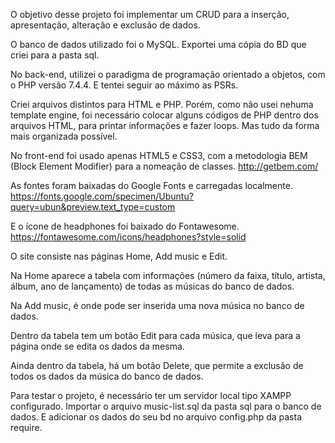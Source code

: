 O objetivo desse projeto foi implementar um CRUD para a inserção, apresentação, alteração e exclusão de dados.

O banco de dados utilizado foi o MySQL. Exportei uma cópia do BD que criei para a pasta sql.

No back-end, utilizei o paradigma de programação orientado a objetos, com o PHP versão 7.4.4. E tentei seguir ao máximo as PSRs.

Criei arquivos distintos para HTML e PHP. Porém, como não usei nehuma template engine, foi necessário colocar alguns códigos de PHP dentro dos arquivos HTML, para printar informações e fazer loops. Mas tudo da forma mais organizada possível.

No front-end foi usado apenas HTML5 e CSS3, com a metodologia BEM (Block Element Modifier) para a nomeação de classes.
http://getbem.com/

As fontes foram baixadas do Google Fonts e carregadas localmente.
https://fonts.google.com/specimen/Ubuntu?query=ubun&preview.text_type=custom

E o ícone de headphones foi baixado do Fontawesome.
https://fontawesome.com/icons/headphones?style=solid

O site consiste nas páginas Home, Add music e Edit.

Na Home aparece a tabela com informações (número da faixa, título, artista, álbum, ano de lançamento) de todas as músicas do banco de dados.

Na Add music, é onde pode ser inserida uma nova música no banco de dados.

Dentro da tabela tem um botão Edit para cada música, que leva para a página onde se edita os dados da mesma.

Ainda dentro da tabela, há um botão Delete, que permite a exclusão de todos os dados da música do banco de dados.

Para testar o projeto, é necessário ter um servidor local tipo XAMPP configurado. Importar o arquivo music-list.sql da pasta sql para o banco de dados. E adicionar os dados do seu bd no arquivo config.php da pasta require.